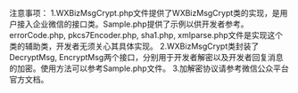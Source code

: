 注意事项：
1.WXBizMsgCrypt.php文件提供了WXBizMsgCrypt类的实现，是用户接入企业微信的接口类。Sample.php提供了示例以供开发者参考。errorCode.php, pkcs7Encoder.php, sha1.php, xmlparse.php文件是实现这个类的辅助类，开发者无须关心其具体实现。
2.WXBizMsgCrypt类封装了 DecryptMsg, EncryptMsg两个接口，分别用于开发者解密以及开发者回复消息的加密。使用方法可以参考Sample.php文件。
3.加解密协议请参考微信公众平台官方文档。
